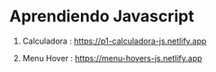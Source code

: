 # Aprendiendo Javascript 

1. Calculadora : 
https://p1-calculadora-js.netlify.app

2. Menu Hover : 
https://menu-hovers-js.netlify.app

